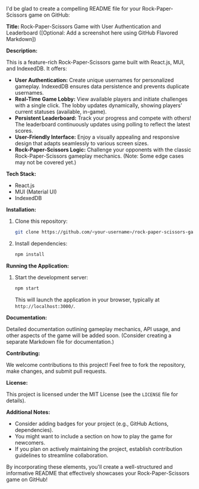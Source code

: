 I'd be glad to create a compelling README file for your Rock-Paper-Scissors game on GitHub:

**Title:**  Rock-Paper-Scissors Game with User Authentication and Leaderboard ([Optional: Add a screenshot here using GitHub Flavored Markdown])

**Description:**

This is a feature-rich Rock-Paper-Scissors game built with React.js, MUI, and IndexedDB. It offers:

* **User Authentication:** Create unique usernames for personalized gameplay. IndexedDB ensures data persistence and prevents duplicate usernames.
* **Real-Time Game Lobby:** View available players and initiate challenges with a single click. The lobby updates dynamically, showing players' current statuses (available, in-game).
* **Persistent Leaderboard:** Track your progress and compete with others! The leaderboard continuously updates using polling to reflect the latest scores.
* **User-Friendly Interface:** Enjoy a visually appealing and responsive design that adapts seamlessly to various screen sizes.
* **Rock-Paper-Scissors Logic:** Challenge your opponents with the classic Rock-Paper-Scissors gameplay mechanics. (Note: Some edge cases may not be covered yet.)

**Tech Stack:**

* React.js
* MUI (Material UI)
* IndexedDB

**Installation:**

1. Clone this repository:

   ```bash
   git clone https://github.com/<your-username>/rock-paper-scissors-game.git
   ```

2. Install dependencies:

   ```bash
   npm install
   ```

**Running the Application:**

1. Start the development server:

   ```bash
   npm start
   ```

   This will launch the application in your browser, typically at `http://localhost:3000/`.

**Documentation:**

Detailed documentation outlining gameplay mechanics, API usage, and other aspects of the game will be added soon. (Consider creating a separate Markdown file for documentation.)

**Contributing:**

We welcome contributions to this project! Feel free to fork the repository, make changes, and submit pull requests.

**License:**

This project is licensed under the MIT License (see the `LICENSE` file for details).

**Additional Notes:**

* Consider adding badges for your project (e.g., GitHub Actions, dependencies).
* You might want to include a section on how to play the game for newcomers.
* If you plan on actively maintaining the project, establish contribution guidelines to streamline collaboration.

By incorporating these elements, you'll create a well-structured and informative README that effectively showcases your Rock-Paper-Scissors game on GitHub!
